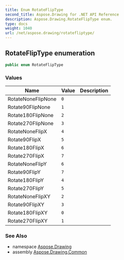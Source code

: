 ```yaml
---
title: Enum RotateFlipType
second_title: Aspose.Drawing for .NET API Reference
description: Aspose.Drawing.RotateFlipType enum. 
type: docs
weight: 1040
url: /net/aspose.drawing/rotatefliptype/
---
```

## RotateFlipType enumeration

```csharp
public enum RotateFlipType
```

### Values

| Name | Value | Description |
| --- | --- | --- |
| RotateNoneFlipNone | `0` |  |
| Rotate90FlipNone | `1` |  |
| Rotate180FlipNone | `2` |  |
| Rotate270FlipNone | `3` |  |
| RotateNoneFlipX | `4` |  |
| Rotate90FlipX | `5` |  |
| Rotate180FlipX | `6` |  |
| Rotate270FlipX | `7` |  |
| RotateNoneFlipY | `6` |  |
| Rotate90FlipY | `7` |  |
| Rotate180FlipY | `4` |  |
| Rotate270FlipY | `5` |  |
| RotateNoneFlipXY | `2` |  |
| Rotate90FlipXY | `3` |  |
| Rotate180FlipXY | `0` |  |
| Rotate270FlipXY | `1` |  |

### See Also

* namespace [Aspose.Drawing](../../aspose.drawing/)
* assembly [Aspose.Drawing.Common](../../)



